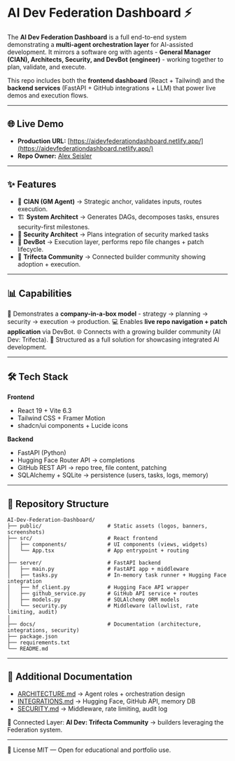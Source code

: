 # AI Dev Federation Dashboard ⚡

The **AI Dev Federation Dashboard** is a full end-to-end system demonstrating a **multi-agent orchestration layer** for AI-assisted development. It mirrors a software org with agents - **General Manager (CIAN), Architects, Security, and DevBot (engineer)** - working together to plan, validate, and execute.

This repo includes both the **frontend dashboard** (React + Tailwind) and the **backend services** (FastAPI + GitHub integrations + LLM) that power live demos and execution flows.

---

## 🌐 Live Demo

* **Production URL:** [https://aidevfederationdashboard.netlify.app/](https://aidevfederationdashboard.netlify.app/)
* **Repo Owner:** [Alex Seisler](https://github.com/AlexSeisler)

---

## ✨ Features

* 🧠 **CIAN (GM Agent)** → Strategic anchor, validates inputs, routes execution.
* 🏗️ **System Architect** → Generates DAGs, decomposes tasks, ensures security-first milestones.
* 🔐 **Security Architect** → Plans integration of security marked tasks
* 🤖 **DevBot** → Execution layer, performs repo file changes + patch lifecycle.
* 👥 **Trifecta Community** → Connected builder community showing adoption + execution.

---

## 📊 Capabilities

🚀 Demonstrates a **company-in-a-box model** - strategy → planning → security → execution → production.
💻 Enables **live repo navigation + patch application** via DevBot.
🌐 Connects with a growing builder community (AI Dev: Trifecta).
📂 Structured as a full solution for showcasing integrated AI development.

---

## 🛠 Tech Stack

**Frontend**

* React 19 + Vite 6.3
* Tailwind CSS + Framer Motion
* shadcn/ui components + Lucide icons

**Backend**

* FastAPI (Python)
* Hugging Face Router API → completions
* GitHub REST API → repo tree, file content, patching
* SQLAlchemy + SQLite → persistence (users, tasks, logs, memory)

---

## 📂 Repository Structure

```text
AI-Dev-Federation-Dashboard/
├── public/                     # Static assets (logos, banners, screenshots)
├── src/                        # React frontend
│   ├── components/             # UI components (views, widgets)
│   └── App.tsx                 # App entrypoint + routing
│
├── server/                     # FastAPI backend
│   ├── main.py                 # FastAPI app + middleware
│   ├── tasks.py                # In-memory task runner + Hugging Face integration
│   ├── hf_client.py            # Hugging Face API wrapper
│   ├── github_service.py       # GitHub API service + routes
│   ├── models.py               # SQLAlchemy ORM models
│   └── security.py             # Middleware (allowlist, rate limiting, audit)
│
├── docs/                       # Documentation (architecture, integrations, security)
├── package.json
├── requirements.txt
└── README.md
```

---

## 📖 Additional Documentation

* [ARCHITECTURE.md](./ARCHITECTURE.md) → Agent roles + orchestration design
* [INTEGRATIONS.md](./INTEGRATIONS.md) → Hugging Face, GitHub API, memory DB
* [SECURITY.md](./SECURITY.md) → Middleware, rate limiting, audit log

📌 Connected Layer: **AI Dev: Trifecta Community** → builders leveraging the Federation system.

---

📄 License
MIT — Open for educational and portfolio use.